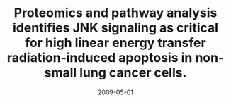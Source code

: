 ---
link: https://dx.doi.org/10.1074/mcp.M800274-MCP200
journal: Molecular & cellular proteomics &#58; MCP
title: Proteomics and pathway analysis identifies JNK signaling as critical for high linear energy transfer radiation-induced apoptosis in non-small lung cancer cells.
date: 2009-05-01
authors: Ståhl, S, Fung, E, Adams, C, Lengqvist, J, Mörk, B, Stenerlöw, B, Lewensohn, R, Lehtiö, J, Zubarev, R, Viktorsson, K
---
